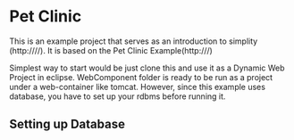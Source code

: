 # Pet Clinic
This is an example project that serves as an introduction to simplity (http:////). It is based on the Pet Clinic Example(http:///)

Simplest way to start would be just clone this and use it as a Dynamic Web Project in eclipse. WebComponent folder is ready to be run as a project under a web-container like tomcat. However, since this example uses database, you have to set up your rdbms before running it.
## Setting up Database ##


